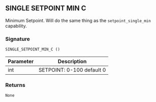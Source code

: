 ## SINGLE SETPOINT MIN C

Minimum Setpoint. Will do the same thing as the `setpoint_single_min` capability.



 
### Signature

`SINGLE_SETPOINT_MIN_C ()` 


| Parameter | Description |
| --- | --- |
| int | SETPOINT: 0-100 default 0  |

 
### Returns

`None`

